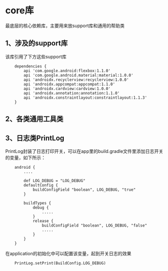 # core库
最底层的核心依赖库，主要用来放support库和通用的帮助类

## 1、涉及的support库
该库引用了下方这些support库
```
    dependencies {
        api 'com.google.android:flexbox:1.1.0'
        api 'com.google.android.material:material:1.0.0'
        api 'androidx.recyclerview:recyclerview:1.0.0'
        api 'androidx.appcompat:appcompat:1.1.0'
        api 'androidx.cardview:cardview:1.0.0'
        api 'androidx.annotation:annotation:1.1.0'
        api 'androidx.constraintlayout:constraintlayout:1.1.3'
    }
```

## 2、各类通用工具类


## 3、日志类PrintLog
PrintLog封装了日志打印开关，可以在app里的build.gradle文件里添加日志开关的变量，如下所示：
```
    android {
        ....

        def LOG_DEBUG = "LOG_DEBUG"
        defaultConfig {
            buildConfigField "boolean", LOG_DEBUG, "true"
        }

        buildTypes {
            debug {
                .....
            }
            release {
                buildConfigField "boolean", LOG_DEBUG, "false"
                .....
            }
        }
    }
```
在application的初始化中可以配置该变量，起到开关日志的效果
```
    PrintLog.setPrint(BuildConfig.LOG_DEBUG)
```